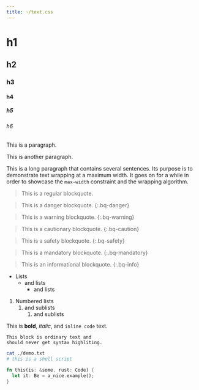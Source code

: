 ```yaml
---
title: ~/text.css
---
```


# h1

## h2

### h3

#### h4

##### h5

###### h6

This is a paragraph.

This is another paragraph.

This is a long paragraph that contains several sentences. Its purpose is to
demonstrate text wrapping at a maximum width. It goes on for a while in order to
showcase the `max-width` constraint and the wrapping algorithm.

> This is a regular blockquote.

> This is a danger blockquote.
{:.bq-danger}

> This is a warning blockquote.
{:.bq-warning}

> This is a cautionary blockquote.
{:.bq-caution}

> This is a safety blockquote.
{:.bq-safety}

> This is a mandatory blockquote.
{:.bq-mandatory}

> This is an informational blockquote.
{:.bq-info}

- Lists
  - and lists
    - and lists

1. Numbered lists
   1. and sublists
      1. and sublists

This is **bold**, *italic*, and `inline code` text.

```text
This block is ordinary text and
should never get syntax highliting.
```

```sh
cat ./demo.txt
# this is a shell script
```

```rust
fn this(is: &some, rust: Code) {
  let it: Be = a_nice.example();
}
```
